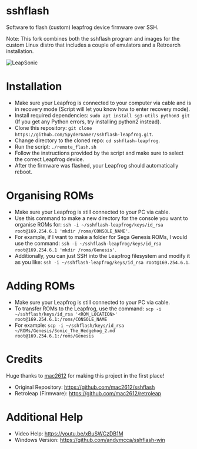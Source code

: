 # sshflash
Software to flash (custom) leapfrog device firmware over SSH.

Note: This fork combines both the sshflash program and images for the custom Linux distro that includes a couple of emulators and a Retroarch installation.

![LeapSonic](https://github.com/SpyderGamer/sshflash-leapfrog/assets/85440857/959a9aef-78f0-480c-aff6-a5f630e26980)

# Installation
- Make sure your Leapfrog is connected to your computer via cable and is in recovery mode (Script will let you know how to enter recovery mode).
- Install required dependencies: `sudo apt install sg3-utils python3 git` (If you get any Python errors, try installing python2 instead).
- Clone this repository: `git clone https://github.com/SpyderGamer/sshflash-leapfrog.git`.
- Change directory to the cloned repo: `cd sshflash-leapfrog`.
- Run the script: `./remote_flash.sh`
- Follow the instructions provided by the script and make sure to select the correct Leapfrog device.
- After the firmware was flashed, your Leapfrog should automatically reboot.

# Organising ROMs
- Make sure your Leapfrog is still connected to your PC via cable.
- Use this command to make a new directory for the console you want to organise ROMs for: `ssh -i ~/sshflash-leapfrog/keys/id_rsa root@169.254.6.1 'mkdir /roms/CONSOLE_NAME'`.
- For example, if I want to make a folder for Sega Genesis ROMs, I would use the command: `ssh -i ~/sshflash-leapfrog/keys/id_rsa root@169.254.6.1 'mkdir /roms/Genesis'`.
- Additionally, you can just SSH into the Leapfrog filesystem and modify it as you like: `ssh -i ~/sshflash-leapfrog/keys/id_rsa root@169.254.6.1`.

# Adding ROMs
- Make sure your Leapfrog is still connected to your PC via cable.
- To transfer ROMs to the Leapfrog, use the command: `scp -i ~/sshflash/keys/id_rsa '<ROM_LOCATION>' root@169.254.6.1:/roms/CONSOLE_NAME`
- For example: `scp -i ~/sshflash/keys/id_rsa ~/ROMs/Genesis/Sonic_The_Hedgehog_2.md root@169.254.6.1:/roms/Genesis`

# Credits
Huge thanks to [mac2612](https://github.com/mac2612) for making this project in the first place!
- Original Repository: https://github.com/mac2612/sshflash
- Retroleap (Firmware): https://github.com/mac2612/retroleap

# Additional Help
- Video Help: https://youtu.be/xBuSWCzDB1M
- Windows Version: https://github.com/andymcca/sshflash-win
